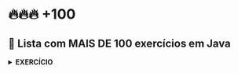 # :fire::fire::fire: +100

## :gem: Lista com MAIS DE 100 exercícios em Java

<details>
  <summary><strong>EXERCÍCIO</strong></summary><br />
    <div>
      :small_orange_diamond: EXERCÍCIO  : <a href="teste.html"> </a>
      <p> 
      -
      <p>
    </div>
</details>

